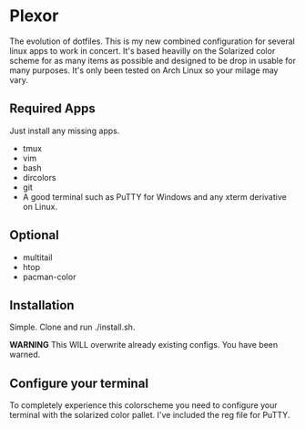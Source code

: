 # Plexor #

The evolution of dotfiles. This is my new combined configuration for several
linux apps to work in concert. It's based heavilly on the Solarized color 
scheme for as many items as possible and designed to be drop in usable for
many purposes. It's only been tested on Arch Linux so your milage may vary.

## Required Apps ##

Just install any missing apps. 

* tmux
* vim
* bash
* dircolors
* git
* A good terminal such as PuTTY for Windows and any xterm derivative on Linux.

## Optional ##

* multitail
* htop
* pacman-color

## Installation ##

Simple. Clone and run ./install.sh.

**WARNING** This WILL overwrite already existing configs. You have been warned.

## Configure your terminal ##

To completely experience this colorscheme you need to configure your terminal
with the solarized color pallet. I've included the reg file for PuTTY.
